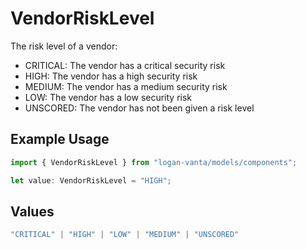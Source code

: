 # VendorRiskLevel

The risk level of a vendor:
- CRITICAL: The vendor has a critical security risk
- HIGH: The vendor has a high security risk
- MEDIUM: The vendor has a medium security risk
- LOW: The vendor has a low security risk
- UNSCORED: The vendor has not been given a risk level

## Example Usage

```typescript
import { VendorRiskLevel } from "logan-vanta/models/components";

let value: VendorRiskLevel = "HIGH";
```

## Values

```typescript
"CRITICAL" | "HIGH" | "LOW" | "MEDIUM" | "UNSCORED"
```